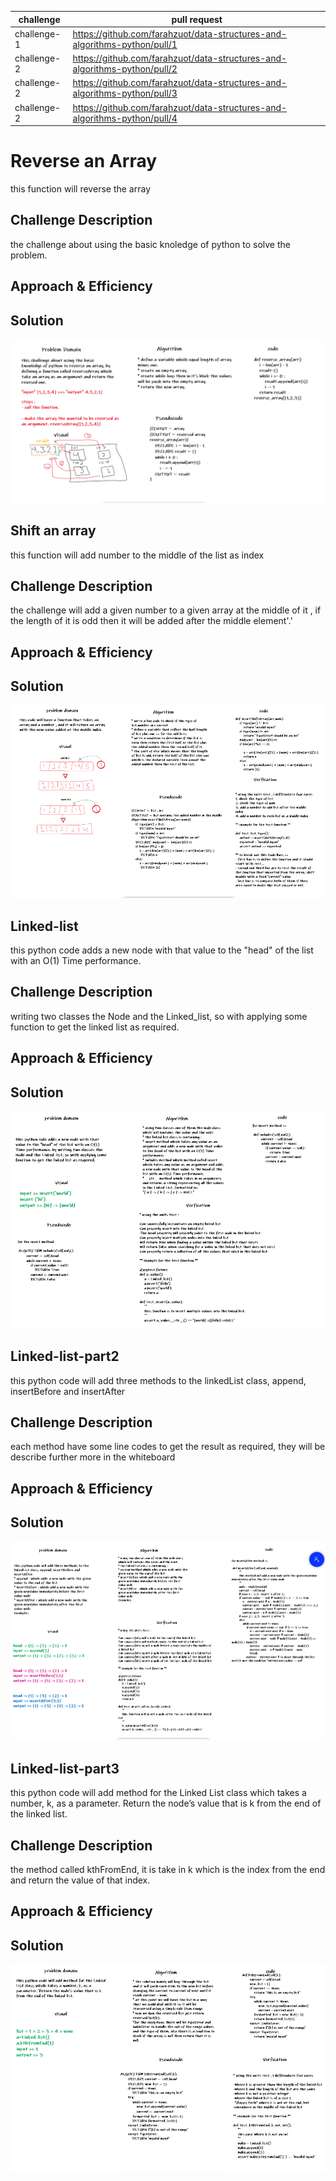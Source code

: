 |challenge|pull request|
|---|---|
|challenge-1|https://github.com/farahzuot/data-structures-and-algorithms-python/pull/1|
|challenge-2|https://github.com/farahzuot/data-structures-and-algorithms-python/pull/2|
|challenge-2|https://github.com/farahzuot/data-structures-and-algorithms-python/pull/3|
|challenge-2|https://github.com/farahzuot/data-structures-and-algorithms-python/pull/4|


# Reverse an Array

this function will reverse the array

## Challenge Description

the challenge about using the basic knoledge of python to solve the problem.

## Approach & Efficiency
<!-- What approach did you take? Why? What is the Big O space/time for this approach? -->

## Solution

![whiteboard](data_structures_and_algorithms/assets/array-reverse.png)


## Shift an array

this function will add number to the middle of the list as index

## Challenge Description

the challenge will add a given number to a given array at the middle of it , if the length of it is odd then it will be added after the middle element'.'

## Approach & Efficiency
<!-- What approach did you take? Why? What is the Big O space/time for this approach? -->

## Solution

![whiteboard](data_structures_and_algorithms/assets/array-shift.png)


## Linked-list

this python code adds a new node with that value to the "head" of the list with an O(1) Time performance.

## Challenge Description

writing two classes the Node and the Linked_list, so with applying some function to get the linked list as required.

## Approach & Efficiency
<!-- What approach did you take? Why? What is the Big O space/time for this approach? -->

## Solution

![whiteboard](data_structures_and_algorithms/assets/linked-list.png)

## Linked-list-part2

this python code will add three methods to the linkedList class, append, insertBefore and insertAfter

## Challenge Description

each method have some line codes to get the result as required, they will be describe further more in the whiteboard

## Approach & Efficiency
<!-- What approach did you take? Why? What is the Big O space/time for this approach? -->

## Solution

![whiteboard](data_structures_and_algorithms/assets/linked-list2.png)

## Linked-list-part3

this python code will add method for the Linked List class which takes a number, k, as a parameter. Return the node’s value that is k from the end of the linked list.

## Challenge Description

the method called kthFromEnd, it is take in k which is the index from the end and return the value of that index.

## Approach & Efficiency
<!-- What approach did you take? Why? What is the Big O space/time for this approach? -->

## Solution

![whiteboard](data_structures_and_algorithms/assets/linked-list3.png)
